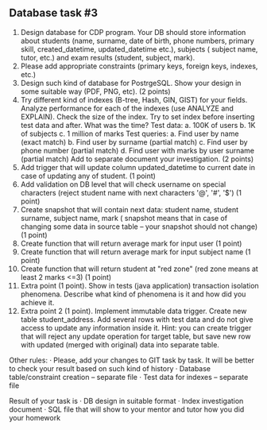 ## Database task #3

1. Design database for CDP program. Your DB should store information about students (name, surname,
   date of birth, phone numbers, primary skill, created_datetime, updated_datetime etc.), subjects (
   subject name, tutor, etc.) and exam results (student, subject, mark).
2. Please add appropriate constraints (primary keys, foreign keys, indexes, etc.)
3. Design such kind of database for PostrgeSQL. Show your design in some suitable way (PDF, PNG,
   etc). (2 points)
4. Try different kind of indexes (B-tree, Hash, GIN, GIST) for your fields. Analyze performance for
   each of the indexes (use ANALYZE and EXPLAIN). Check the size of the index. Try to set index
   before inserting test data and after. What was the time? Test data:
   a. 100K of users b. 1K of subjects c. 1 million of marks Test queries:
   a. Find user by name (exact match)
   b. Find user by surname (partial match)
   c. Find user by phone number (partial match)
   d. Find user with marks by user surname (partial match)
   Add to separate document your investigation. (2 points)
5. Add trigger that will update column updated_datetime to current date in case of updating any of
   student. (1 point)
6. Add validation on DB level that will check username on special characters (reject student name
   with next characters '@', '#', '$') (1 point)
7. Create snapshot that will contain next data: student name, student surname, subject name, mark (
   snapshot means that in case of changing some data in source table – your snapshot should not
   change) (1 point)
8. Create function that will return average mark for input user (1 point)
9. Create function that will return average mark for input subject name (1 point)
10. Create function that will return student at "red zone" (red zone means at least 2 marks <=3) (1
    point)
11. Extra point (1 point). Show in tests (java application) transaction isolation phenomena.
    Describe what kind of phenomena is it and how did you achieve it.
12. Extra point 2 (1 point). Implement immutable data trigger. Create new table student_address. Add
    several rows with test data and do not give access to update any information inside it. Hint:
    you can create trigger that will reject any update operation for target table, but save new row
    with updated (merged with original) data into separate table.

Other rules:
· Please, add your changes to GIT task by task. It will be better to check your result based on such
kind of history · Database table/constraint creation – separate file · Test data for indexes –
separate file

Result of your task is · DB design in suitable format · Index investigation document · SQL file that
will show to your mentor and tutor how you did your homework
